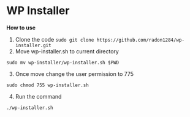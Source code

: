 # WP Installer

**How to use**

1. Clone the code `sudo git clone https://github.com/radon1284/wp-installer.git`
2. Move wp-installer.sh to current directory 
```
sudo mv wp-installer/wp-installer.sh $PWD
```
3. Once move change the user permission to 775
```
sudo chmod 755 wp-installer.sh
```
4. Run the command
```
./wp-installer.sh
```
